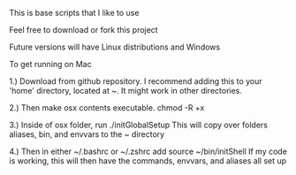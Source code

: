 This is base scripts that I like to use

Feel free to download or fork this project

Future versions will have Linux distributions and Windows

To get running on Mac

1.) Download from github repository. I recommend adding this to your 'home' directory, located at ~. It might work in other directories.

2.) Then make osx contents executable. chmod -R +x <path to osx>

3.) Inside of osx folder, run ./initGlobalSetup
This will copy over folders aliases, bin, and envvars to the ~ directory

4.) Then in either ~/.bashrc or ~/.zshrc add
source ~/bin/initShell
If my code is working, this will then have the commands, envvars, and aliases all set up
